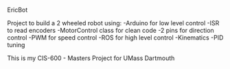 EricBot

Project to build a 2 wheeled robot using:
-Arduino for low level control
	-ISR to read encoders
	-MotorControl class for clean code
	-2 pins for direction control
	-PWM for speed control
-ROS for high level control
	-Kinematics
	-PID tuning
	
This is my CIS-600 - Masters Project for UMass Dartmouth